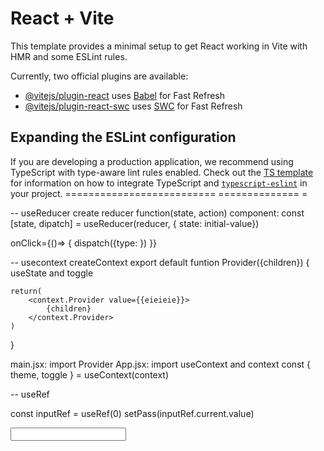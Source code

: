 # React + Vite

This template provides a minimal setup to get React working in Vite with HMR and some ESLint rules.

Currently, two official plugins are available:

- [@vitejs/plugin-react](https://github.com/vitejs/vite-plugin-react/blob/main/packages/plugin-react) uses [Babel](https://babeljs.io/) for Fast Refresh
- [@vitejs/plugin-react-swc](https://github.com/vitejs/vite-plugin-react/blob/main/packages/plugin-react-swc) uses [SWC](https://swc.rs/) for Fast Refresh

## Expanding the ESLint configuration

If you are developing a production application, we recommend using TypeScript with type-aware lint rules enabled. Check out the [TS template](https://github.com/vitejs/vite/tree/main/packages/create-vite/template-react-ts) for information on how to integrate TypeScript and [`typescript-eslint`](https://typescript-eslint.io) in your project.
  ==========================        ==============       =


  -- useReducer
  create reducer function(state, action)
  component: const [state, dipatch] = useReducer(reducer, { state: initial-value})

  onClick={()=> {
    dispatch({type: })
  }}

  -- usecontext
  createContext
  export default funtion Provider({children}) {
    useState and toggle

    return(
        <context.Provider value={{eieieie}}>
            {children}
        </context.Provider>
    )
  }

  main.jsx: import Provider
  App.jsx: import useContext and context
  const { theme, toggle } = useContext(context)

  -- useRef

  const inputRef = useRef(0)
  setPass(inputRef.current.value)
<form onSubmit={}>
  <input 
    ref={inputRef}
  />